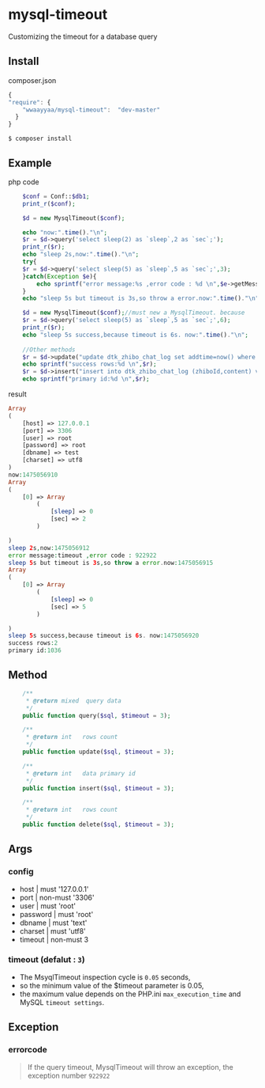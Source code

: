 # mysql-timeout
Customizing the timeout for a database query

## Install
composer.json
```javascript
{
"require": {
    "wwaayyaa/mysql-timeout":  "dev-master"
  }
}
```
```$ composer install```
## Example

php code

```php
    $conf = Conf::$db1;
    print_r($conf);

    $d = new MysqlTimeout($conf);

    echo "now:".time()."\n";
    $r = $d->query('select sleep(2) as `sleep`,2 as `sec`;');
    print_r($r);
    echo "sleep 2s,now:".time()."\n";
    try{
    $r = $d->query('select sleep(5) as `sleep`,5 as `sec`;',3);
    }catch(Exception $e){
        echo sprintf("error message:%s ,error code : %d \n",$e->getMessage(),$e->getCode());
    }
    echo "sleep 5s but timeout is 3s,so throw a error.now:".time()."\n";

    $d = new MysqlTimeout($conf);//must new a MysqlTimeout. because 
    $r = $d->query('select sleep(5) as `sleep`,5 as `sec`;',6);
    print_r($r);
    echo "sleep 5s success,because timeout is 6s. now:".time()."\n";
    
    //Other methods
    $r = $d->update("update dtk_zhibo_chat_log set addtime=now() where id = 6 or id = 17;");
    echo sprintf("success rows:%d \n",$r);
    $r = $d->insert("insert into dtk_zhibo_chat_log (zhiboId,content) values (1292,'test');");
    echo sprintf("primary id:%d \n",$r);
```
result

```php
Array
(
    [host] => 127.0.0.1
    [port] => 3306
    [user] => root
    [password] => root
    [dbname] => test
    [charset] => utf8
)
now:1475056910
Array
(
    [0] => Array
        (
            [sleep] => 0
            [sec] => 2
        )

)
sleep 2s,now:1475056912
error message:timeout ,error code : 922922
sleep 5s but timeout is 3s,so throw a error.now:1475056915
Array
(
    [0] => Array
        (
            [sleep] => 0
            [sec] => 5
        )

)
sleep 5s success,because timeout is 6s. now:1475056920
success rows:2
primary id:1036

```

## Method

```php
	/**
     * @return mixed  query data
     */
	public function query($sql, $timeout = 3);

	/**
     * @return int   rows count
     */
	public function update($sql, $timeout = 3);

	/**
     * @return int   data primary id
     */
	public function insert($sql, $timeout = 3);

	/**
     * @return int   rows count
     */
	public function delete($sql, $timeout = 3);

```

## Args

### config
 - host | must '127.0.0.1'
 - port | non-must '3306'
 - user | must 'root'
 - password | must 'root'
 - dbname | must 'text'
 - charset | must 'utf8'
 - timeout | non-must 3

### timeout (defalut : ```3```)
 - The MsyqlTimeout inspection cycle is ```0.05``` seconds,
 - so the minimum value of the $timeout parameter is 0.05,
 - the maximum value depends on the PHP.ini ```max_execution_time``` and MySQL ```timeout settings```.

## Exception

### errorcode
>If the query timeout,  MysqlTimeout will throw an exception, the exception number ```922922```
